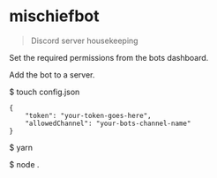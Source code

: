 # mischiefbot

>Discord server housekeeping

Set the required permissions from the bots dashboard.

Add the bot to a server.

$ touch config.json
```
{
	"token": "your-token-goes-here",
	"allowedChannel": "your-bots-channel-name"
}
```

$ yarn

$ node .

